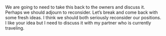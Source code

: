 We are going to need to take this back to the owners and discuss it.
Perhaps we should adjourn to reconsider.
Let’s break and come back with some fresh ideas.
I think we should both seriously reconsider our positions.
I like your idea but I need to discuss it with my partner who is currently traveling.
